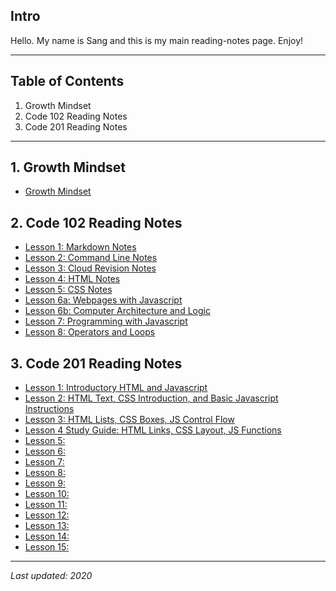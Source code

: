 
## Intro
Hello. My name is Sang and this is my main reading-notes page. Enjoy!
****

## Table of Contents
1. Growth Mindset
2. Code 102 Reading Notes
3. Code 201 Reading Notes

******

## 1. Growth Mindset
+ [Growth Mindset](https://github.com/sangmlee76/reading-notes/Code-102/growthmindset)

## 2. Code 102 Reading Notes
+ [Lesson 1: Markdown Notes](https://sangmlee76.github.io/reading-notes/Code-102/markdown)
+ [Lesson 2: Command Line Notes](https://sangmlee76.github.io/reading-notes/Code-102/commandline)
+ [Lesson 3: Cloud Revision Notes](https://sangmlee76.github.io/reading-notes/Code-102/cloudrevisions)
+ [Lesson 4: HTML Notes](https://sangmlee76.github.io/reading-notes/Code-102/html)
+ [Lesson 5: CSS Notes](https://sangmlee76.github.io/reading-notes/Code-102/css)
+ [Lesson 6a: Webpages with Javascript](https://sangmlee76.github.io/reading-notes/Code-102/webpage-js)
+ [Lesson 6b: Computer Architecture and Logic](https://sangmlee76.github.io/reading-notes/Code-102/comp-architecture)
+ [Lesson 7: Programming with Javascript](https://sangmlee76.github.io/reading-notes/Code-102/programming-js)
+ [Lesson 8: Operators and Loops](https://sangmlee76.github.io/reading-notes/Code-102/js-operators-loops)

## 3. Code 201 Reading Notes
+ [Lesson 1: Introductory HTML and Javascript](https://sangmlee76.github.io/reading-notes/Code-201/class-01)
+ [Lesson 2: HTML Text, CSS Introduction, and Basic Javascript Instructions](https://sangmlee76.github.io/reading-notes/Code-201/class-02)
+ [Lesson 3: HTML Lists, CSS Boxes, JS Control Flow](https://sangmlee76.github.io/reading-notes/Code-201/class-03)
+ [Lesson 4 Study Guide: HTML Links, CSS Layout, JS Functions](https://sangmlee76.github.io/reading-notes/Code-201/class-04)
+ [Lesson 5:](dummylink.com)
+ [Lesson 6:](dummylink.com)
+ [Lesson 7:](dummylink.com)
+ [Lesson 8:](dummylink.com)
+ [Lesson 9:](dummylink.com)
+ [Lesson 10:](dummylink.com)
+ [Lesson 11:](dummylink.com)
+ [Lesson 12:](dummylink.com)
+ [Lesson 13:](dummylink.com)
+ [Lesson 14:](dummylink.com)
+ [Lesson 15:](dummylink.com)

****

*Last updated: 2020*

